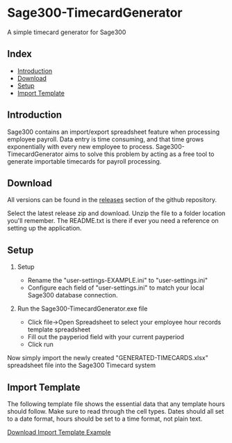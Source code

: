 # Sage300-TimecardGenerator

A simple timecard generator for Sage300


## Index

* [Introduction](#introduction)
* [Download](#download)
* [Setup](#Setup)
* [Import Template](#import-template)


## Introduction

Sage300 contains an import/export spreadsheet feature when processing employee payroll. Data entry is time consuming, and that time grows exponentially with every new employee to process. Sage300-TimecardGenerator aims to solve this problem by acting as a free tool to generate importable timecards for payroll processing.


## Download

All versions can be found in the [releases](https://github.com/TBPixel/Sage300-TimecardGenerator/releases) section of the github repository.

Select the latest release zip and download. Unzip the file to a folder location you'll remember. The README.txt is there if ever you need a reference on setting up the application.


## Setup

1. Setup
	* Rename the "user-settings-EXAMPLE.ini" to "user-settings.ini"
	* Configure each field of "user-settings.ini" to match your local Sage300 database connection.

2. Run the Sage300-TimecardGenerator.exe file
	* Click file->Open Spreadsheet to select your employee hour records template spreadsheet
	* Fill out the payperiod field with your current payperiod
	* Click run

Now simply import the newly created "GENERATED-TIMECARDS.xlsx" spreadsheet file into the Sage300 Timecard system


## Import Template

The following template file shows the essential data that any template hours should follow. Make sure to read through the cell types. Dates should all set to a date format, hours should be set to a time format, not plain text.

[Download Import Template Example](https://github.com/TBPixel/Sage300-TimecardGenerator/raw/master/docs/Import%20Template%20Example.xlsx)
